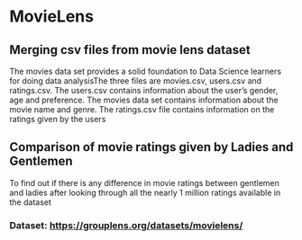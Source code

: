 # MovieLens
## Merging csv files from movie lens dataset
The movies data set provides a solid foundation to Data Science learners for doing data analysisThe three files are movies.csv, users.csv and ratings.csv. The users.csv contains information about the user’s gender, age and preference. The movies data set contains information about the movie name and genre. The ratings.csv file contains information on the ratings given by the users
## Comparison of movie ratings given by Ladies and Gentlemen
To find out if there is any difference in movie ratings between gentlemen and ladies after looking through all the nearly 1 million ratings available in the dataset
### Dataset:  https://grouplens.org/datasets/movielens/
